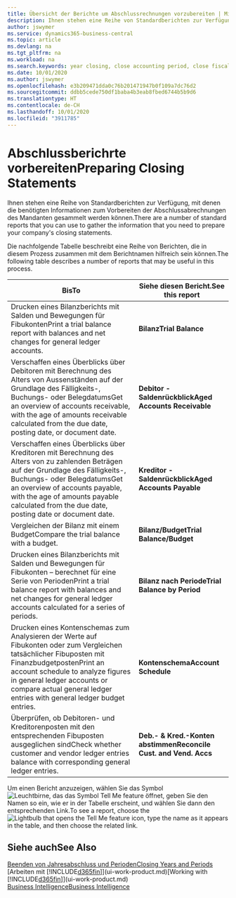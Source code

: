 ```yaml
---
title: Übersicht der Berichte um Abschlussrechnungen vorzubereiten | Microsoft Docs
description: Ihnen stehen eine Reihe von Standardberichten zur Verfügung, mit denen die benötigten Informationen zum Vorbereiten der Abschlussabrechnungen des Mandanten gesammelt werden können.
author: jswymer
ms.service: dynamics365-business-central
ms.topic: article
ms.devlang: na
ms.tgt_pltfrm: na
ms.workload: na
ms.search.keywords: year closing, close accounting period, close fiscal year, aging, creditor payments, vendor payments, assets, liabilities, equity, analysis, reporting, financial report, business intelligence, BI, Power Bi, KPI
ms.date: 10/01/2020
ms.author: jswymer
ms.openlocfilehash: e3b209471dda0c76b201471947b0f109a7dc76d2
ms.sourcegitcommit: ddbb5cede750df1baba4b3eab8fbed6744b5b9d6
ms.translationtype: HT
ms.contentlocale: de-CH
ms.lasthandoff: 10/01/2020
ms.locfileid: "3911785"
---
```

# <a name="preparing-closing-statements"></a><span data-ttu-id="97cc0-103">Abschlussberichrte vorbereiten</span><span class="sxs-lookup"><span data-stu-id="97cc0-103">Preparing Closing Statements</span></span>
<span data-ttu-id="97cc0-104">Ihnen stehen eine Reihe von Standardberichten zur Verfügung, mit denen die benötigten Informationen zum Vorbereiten der Abschlussabrechnungen des Mandanten gesammelt werden können.</span><span class="sxs-lookup"><span data-stu-id="97cc0-104">There are a number of standard reports that you can use to gather the information that you need to prepare your company's closing statements.</span></span>

<span data-ttu-id="97cc0-105">Die nachfolgende Tabelle beschreibt eine Reihe von Berichten, die in diesem Prozess zusammen mit dem Berichtnamen hilfreich sein können.</span><span class="sxs-lookup"><span data-stu-id="97cc0-105">The following table describes a number of reports that may be useful in this process.</span></span>  

| <span data-ttu-id="97cc0-106">Bis</span><span class="sxs-lookup"><span data-stu-id="97cc0-106">To</span></span> | <span data-ttu-id="97cc0-107">Siehe diesen Bericht.</span><span class="sxs-lookup"><span data-stu-id="97cc0-107">See this report</span></span> |
| --- | --- |
| <span data-ttu-id="97cc0-108">Drucken eines Bilanzberichts mit Salden und Bewegungen für Fibukonten</span><span class="sxs-lookup"><span data-stu-id="97cc0-108">Print a trial balance report with balances and net changes for general ledger accounts.</span></span> |<span data-ttu-id="97cc0-109">**Bilanz**</span><span class="sxs-lookup"><span data-stu-id="97cc0-109">**Trial Balance**</span></span> |
| <span data-ttu-id="97cc0-110">Verschaffen eines Überblicks über Debitoren mit Berechnung des Alters von Aussenständen auf der Grundlage des Fälligkeits-, Buchungs- oder Belegdatums</span><span class="sxs-lookup"><span data-stu-id="97cc0-110">Get an overview of accounts receivable, with the age of amounts receivable calculated from the due date, posting date, or document date.</span></span> |<span data-ttu-id="97cc0-111">**Debitor - Saldenrückblick**</span><span class="sxs-lookup"><span data-stu-id="97cc0-111">**Aged Accounts Receivable**</span></span> |
| <span data-ttu-id="97cc0-112">Verschaffen eines Überblicks über Kreditoren mit Berechnung des Alters von zu zahlenden Beträgen auf der Grundlage des Fälligkeits-, Buchungs- oder Belegdatums</span><span class="sxs-lookup"><span data-stu-id="97cc0-112">Get an overview of accounts payable, with the age of amounts payable calculated from the due date, posting date or document date.</span></span> |<span data-ttu-id="97cc0-113">**Kreditor - Saldenrückblick**</span><span class="sxs-lookup"><span data-stu-id="97cc0-113">**Aged Accounts Payable**</span></span> |
| <span data-ttu-id="97cc0-114">Vergleichen der Bilanz mit einem Budget</span><span class="sxs-lookup"><span data-stu-id="97cc0-114">Compare the trial balance with a budget.</span></span> |<span data-ttu-id="97cc0-115">**Bilanz/Budget**</span><span class="sxs-lookup"><span data-stu-id="97cc0-115">**Trial Balance/Budget**</span></span> |
| <span data-ttu-id="97cc0-116">Drucken eines Bilanzberichts mit Salden und Bewegungen für Fibukonten – berechnet für eine Serie von Perioden</span><span class="sxs-lookup"><span data-stu-id="97cc0-116">Print a trial balance report with balances and net changes for general ledger accounts calculated for a series of periods.</span></span> |<span data-ttu-id="97cc0-117">**Bilanz nach Periode**</span><span class="sxs-lookup"><span data-stu-id="97cc0-117">**Trial Balance by Period**</span></span> |
| <span data-ttu-id="97cc0-118">Drucken eines Kontenschemas zum Analysieren der Werte auf Fibukonten oder zum Vergleichen tatsächlicher Fibuposten mit Finanzbudgetposten</span><span class="sxs-lookup"><span data-stu-id="97cc0-118">Print an account schedule to analyze figures in general ledger accounts or compare actual general ledger entries with general ledger budget entries.</span></span> |<span data-ttu-id="97cc0-119">**Kontenschema**</span><span class="sxs-lookup"><span data-stu-id="97cc0-119">**Account Schedule**</span></span> |
| <span data-ttu-id="97cc0-120">Überprüfen, ob Debitoren- und Kreditorenposten mit den entsprechenden Fibuposten ausgeglichen sind</span><span class="sxs-lookup"><span data-stu-id="97cc0-120">Check whether customer and vendor ledger entries balance with corresponding general ledger entries.</span></span> |<span data-ttu-id="97cc0-121">**Deb.- & Kred.-Konten abstimmen**</span><span class="sxs-lookup"><span data-stu-id="97cc0-121">**Reconcile Cust. and Vend. Accs**</span></span> |

<span data-ttu-id="97cc0-122">Um einen Bericht anzuzeigen, wählen Sie das Symbol ![Leuchtbirne, das das Symbol Tell Me feature](media/ui-search/search_small.png "Tell Me-Funktion") öffnet, geben Sie den Namen so ein, wie er in der Tabelle erscheint, und wählen Sie dann den entsprechenden Link.</span><span class="sxs-lookup"><span data-stu-id="97cc0-122">To see a report, choose the ![Lightbulb that opens the Tell Me feature](media/ui-search/search_small.png "Tell me what you want to do") icon, type the name as it appears in the table, and then choose the related link.</span></span>

## <a name="see-also"></a><span data-ttu-id="97cc0-123">Siehe auch</span><span class="sxs-lookup"><span data-stu-id="97cc0-123">See Also</span></span>
[<span data-ttu-id="97cc0-124">Beenden von Jahresabschluss und Perioden</span><span class="sxs-lookup"><span data-stu-id="97cc0-124">Closing Years and Periods</span></span>](year-close-years-periods.md)  
<span data-ttu-id="97cc0-125">[Arbeiten mit [!INCLUDE[d365fin](includes/d365fin_md.md)]](ui-work-product.md)</span><span class="sxs-lookup"><span data-stu-id="97cc0-125">[Working with [!INCLUDE[d365fin](includes/d365fin_md.md)]](ui-work-product.md)</span></span>  
[<span data-ttu-id="97cc0-126">Business Intelligence</span><span class="sxs-lookup"><span data-stu-id="97cc0-126">Business Intelligence</span></span>](bi.md)
